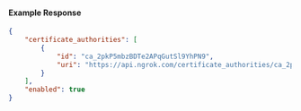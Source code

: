 <!-- Code generated for API Clients. DO NOT EDIT. -->

#### Example Response

```json
{
	"certificate_authorities": [
		{
			"id": "ca_2pkP5mbzBDTe2APqGutSl9YhPN9",
			"uri": "https://api.ngrok.com/certificate_authorities/ca_2pkP5mbzBDTe2APqGutSl9YhPN9"
		}
	],
	"enabled": true
}
```
